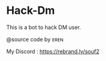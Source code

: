 # Hack-Dm

This is a bot to hack DM user.

@source code by ᴇʀᴇɴ 

My Discord : https://rebrand.ly/souf2
